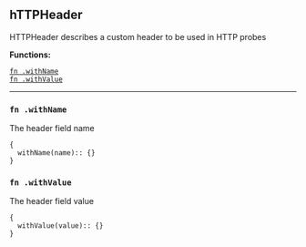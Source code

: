 
## hTTPHeader
HTTPHeader describes a custom header to be used in HTTP probes

**Functions:**

[`fn .withName`](#fn-withname)  
[`fn .withValue`](#fn-withvalue)  

---


### `fn .withName`
The header field name
```jsonnet
{
  withName(name):: {}
}
```

### `fn .withValue`
The header field value
```jsonnet
{
  withValue(value):: {}
}
```


